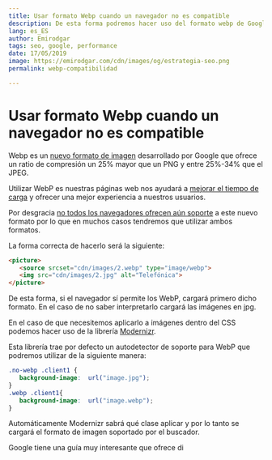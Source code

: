 ```yaml
---
title: Usar formato Webp cuando un navegador no es compatible
description: De esta forma podremos hacer uso del formato webp de Google en cualquier navegador web
lang: es_ES
author: Emirodgar
tags: seo, google, performance
date: 17/05/2019
image: https://emirodgar.com/cdn/images/og/estrategia-seo.png
permalink: webp-compatibilidad

---
```


# Usar formato Webp cuando un navegador no es compatible

Webp es un [nuevo formato de imagen](https://developers.google.com/speed/webp/) desarrollado por Google que ofrece un ratio de compresión un 25% mayor que un PNG y entre 25%-34% que el JPEG.

Utilizar WebP es nuestras páginas web nos ayudará a [mejorar el tiempo de carga](https://emirodgar.com/mejorar-tiempo-carga-web) y ofrecer una mejor experiencia a nuestros usuarios.

Por desgracia [no todos los navegadores ofrecen aún soporte](https://caniuse.com/#search=webp) a este nuevo formato por lo que en muchos casos tendremos que utilizar ambos formatos.

La forma correcta de hacerlo será la siguiente:

```html
<picture>
   <source srcset="cdn/images/2.webp" type="image/webp">
   <img src="cdn/images/2.jpg" alt="Telefónica">
</picture>
```

De esta forma, si el navegador sí permite los WebP, cargará primero dicho formato. En el caso de no saber interpretarlo cargará las imágenes en jpg.

En el caso de que necesitemos aplicarlo a imágenes dentro del CSS podemos hacer uso de la librería [Modernizr](https://modernizr.com/download?setclasses).

Esta librería trae por defecto un autodetector de soporte para WebP que podremos utilizar de la siguiente manera:

```css
.no-webp .client1 { 
   background-image:  url("image.jpg"); 
}
.webp .client1{ 
   background-image:  url("image.webp"); 
}
```

Automáticamente Modernizr sabrá qué clase aplicar y por lo tanto se cargará el formato de imagen soportado por el buscador.

Google tiene una guía muy interesante que ofrece di
<!--stackedit_data:
eyJoaXN0b3J5IjpbMjU3NjY1NjEsLTI5NjU0NDA4Nl19
-->